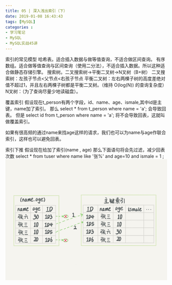 ```yaml
---
title: 05 | 深入浅出索引（下）
date: 2019-01-08 16:43:43
tags: [MySQL]
categories :
- 学习笔记
- MySQL
- MySQL实战45讲
---
```



索引的常见模型
哈希表。适合插入数据与做等值查询，不适合做区间查询。
有序数组。适合做等值查询与区间查询（使用二分法），不适合插入数据。所以这种适合做静态存储引擎。
搜索树。二叉搜索树->平衡二叉树->N叉树（B+树）
二叉搜索树：左孩子节点<父节点<右孩子节点
平衡二叉树：左右两棵子树的高度差绝对值不超过1，并且左右两棵子树都是平衡二叉树。（维持 O(log(N)) 的查询复杂度）
N叉树：（为了查询尽量少地读磁盘）。


覆盖索引
假设现在t_person有两个字段，id、name、age、ismale,其中id是主键，name加了索引。
那么
select * from t_person where name = 'a';
会导致回表。
但是
select id from t_person where name = 'a';
将不会导致回表，这就叫做覆盖索引。

如果有很高频的通过name来找age这样的请求，我们也可以为name与age作联合索引，这样也可以避免回表。 


索引下推
假设现在给加了索引(name , age)
那么下面语句将会先过滤，减少回表次数
select * from tuser where name like '张%' and age=10 and ismale = 1 ;
![](MySQL实战45讲_05_深入浅出索引（下）\索引下推.jpg)








